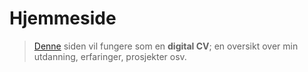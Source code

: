 # Hjemmeside
> [Denne](https://erlendandre.github.io) siden vil fungere som en **digital CV**; en oversikt over min utdanning, erfaringer, prosjekter osv.
